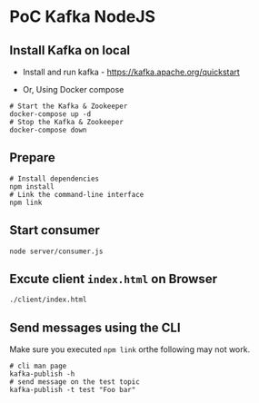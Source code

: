 # PoC Kafka NodeJS

## Install Kafka on local

- Install and run kafka - https://kafka.apache.org/quickstart

- Or, Using Docker compose

```
# Start the Kafka & Zookeeper
docker-compose up -d
# Stop the Kafka & Zookeeper
docker-compose down
```

## Prepare

```
# Install dependencies
npm install
# Link the command-line interface
npm link
```

## Start consumer

```
node server/consumer.js
```

## Excute client `index.html` on Browser

```
./client/index.html
```

## Send messages using the CLI

Make sure you executed `npm link` orthe following may not work.

```
# cli man page
kafka-publish -h
# send message on the test topic
kafka-publish -t test "Foo bar"
```
